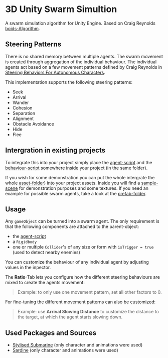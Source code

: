 # 3D Unity Swarm Simultion
A swarm simulation algorithm for Unity Engine.
Based on Craig Reynolds [boids-Algorithm](https://www.red3d.com/cwr/boids/).

## Steering Patterns
There is no shared memory between multiple agents. The swarm movement is created through aggregation of the individual behaviour.
The individual agents act based on a few movement patterns defined by Craig Reynolds in [Steering Behaviors For Autonomous Characters](https://www.red3d.com/cwr/papers/1999/gdc99steer.html).

This implementation supports the following steering patterns:
- Seek
- Arrival
- Wander
- Cohesion
- Separation
- Alignment
- Obstacle Avoidance
- Hide
- Flee

## Intergration in existing projects
To integrate this into your project simply place the [agent-script](Assets/Scripts/Agent.cs) and 
the [behaviour-script](Assets/Scripts/SteeringBehaviours.cs) somewhere inside your project (in the same folder).

If you wish for some demonstration you can put the whole intergrate the whole [asset-folder](Assets)) into your project assets.
Inside you will find a [sample-scene](Assets/Scenes/SampleScene.unity) for demonstration purposes and some textures.
If you need an example for possible swarm agents, take a look at the [prefab-folder](Assets/Prefabs).

## Usage
Any `gameObject` can be turned into a swarm agent.
The only requirement is that the following components are attached to the parent-object:
- the [agent-script](Assets/Scripts/Agent.cs)
- a `Rigidbody`
- one or multiple `Collider`'s of any size or form with `isTrigger = true` (used to detect nearby enemies)

You can customize the behaviour of any individual agent by adjusting values in the inpector.

The **Ratio**-Tab lets you configure how the different steering behaviours are mixed to create the agents movement:
>Example: to only use one movement pattern, set all other factors to 0.

For fine-tuning the different movement patterns can also be customized:
>Example: use **Arrival Slowing Distance** to customize the distance to the target, at which the agent starts slowing down.

## Used Packages and Sources
- [Stylised Submarine](https://assetstore.unity.com/packages/3d/vehicles/stylized-submarine-143306) (only character and animations were used) 
- [Sardine](https://assetstore.unity.com/packages/3d/characters/animals/fish/sardine-37963) (only character and animations were used) 
